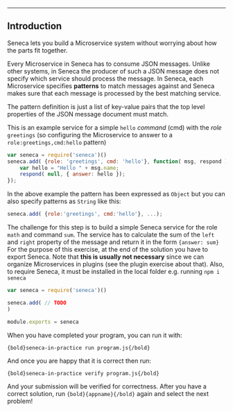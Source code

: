 ---

## Introduction
Seneca lets you build a Microservice system without worrying about how the
parts fit together.

Every Microservice in Seneca has to consume JSON messages. Unlike other
systems, in Seneca the producer of such a JSON message does not specify
which service should process the message. In Seneca, each Microservice
specifies **patterns** to match messages against and Seneca makes sure
that each message is processed by the best matching service.

The pattern definition is just a list of key-value pairs that the top level
properties of the JSON message document must match.

This is an example service for a simple `hello` _command_ (cmd) with the
_role_ `greetings` (so configuring the Microservice to answer to a
 `role:greetings,cmd:hello` pattern)

```javascript
var seneca = require('seneca')()
seneca.add( {role: 'greetings', cmd: 'hello'}, function( msg, respond ) {
    var hello = "Hello " + msg.name;
    respond( null, { answer: hello });
});
```
In the above example the pattern has been expressed as `Object` but
you can also specify patterns as `String` like this:

```javascript
seneca.add( {role:'greetings', cmd:'hello'}, ...);
```

The challenge for this step is to build a simple Seneca service
for the role `math` and command `sum`.
The service has to calculate the sum of the `left` and `right` property of
the message and return it in the form `{answer: sum}`
For the purpose of this exercise, at the end of the solution you have to
export Seneca. Note that **this is usually not necessary** since we can
organize Microservices in plugins (see the plugin exercise about that).
Also, to require Seneca, it must be installed in the local folder
 e.g. running `npm i seneca`

``` javascript
var seneca = require('seneca')()

seneca.add( // TODO
)

module.exports = seneca
```

When you have completed your program, you can run it with:

    {bold}seneca-in-practice run program.js{/bold}

And once you are happy that it is correct then run:

    {bold}seneca-in-practice verify program.js{/bold}

And your submission will be verified for correctness.
After you have a correct solution, run `{bold}{appname}{/bold}` again and
select the next problem!

